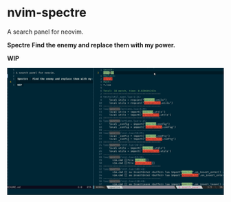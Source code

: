 # nvim-spectre
A search panel for neovim.

**Spectre** __Find the enemy and replace them with my power.__

**WIP**

![demo](./images/demo.gif)
